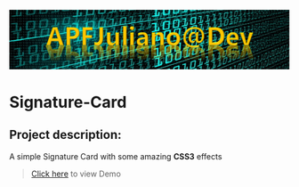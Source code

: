 ![Juliano Costa](https://raw.githubusercontent.com/julianojcs/julianojcs.github.io/master/apfjuliano.dev.png)

# Signature-Card

## Project description:

A simple Signature Card with some amazing **CSS3** effects

> [Click here](https://card.apfjuliano.com.br/) to view Demo
